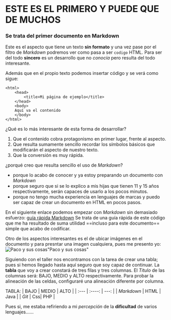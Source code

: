 # ESTE ES EL PRIMERO Y PUEDE QUE DE MUCHOS
### Se trata del primer documento en Markdown

Este es el aspecto que tiene un texto **sin formato** y una vez pase por el filtro de *Markdown* 
podremos ver como pasa a ser `codigo` HTML. 
Para ser del todo **sincero** es un desarrollo que no *conocía* pero resulta del todo interesante.

Además que en el propio texto podemos insertar código y se verá como sigue: 

```
<html>
	<head>
		<title>Mi página de ejemplo</title>
	</head>
	<body>
	Aquí va el contenido
	</body>
</html>
``` 

¿Qué es lo más interesante de esta forma de desarrollar?
1. Que el contenido cobra protagonismo en primer lugar, frente al aspecto.
2. Que resulta sumamente sencillo recordar los símbolos básicos que modificarán el aspecto de nuestro texto.
3. Que la conversión es muy rápida.

¿porqué creo que resulta sencillo el uso de *Markdown*?
- porque lo acabo de conocer y ya estoy preparando un documento con *Markdown*
- porque seguro que si se lo explico a mis hijas que tienen 11 y 15 años respectivamente, serán capaces de usarlo a los pocos minutos.
- porque no tengo mucha experiencia en lenguajes de marcas y puedo ser capaz de crear un documento en HTML en pocos pasos.

En el siguiente enlace podemos empezar con *Markdown* sin demasiado esfuerzo: [guía rápida Markdown](https://www.markdownguide.org/cheat-sheet/)
Se trata de una guía rápida de este código que me ha resultado de suma utilidad ==incluso para este documento== simple que acabo de codificar.

Otro de los aspectos interesantes es el de ubicar imágenes en el documento y para presntar una imagen cualquiera, pues me presento yo:
![Paco y sus cosas](paco.png)"Paco y sus cosas"

Siguiendo con el taller nos encontramos con la tarea de crear una tabla; pues si hemos llegado hasta aquí seguro que soy capaz de continuar. 
La **tabla** que voy a crear constará de tres filas y tres columnas. El *Título* de las columnas será: BAJO, MEDIO y ALTO respectivamente. Para probar la alineación de las celdas, configuraré una alineación diferente por columna.

TABLA:
| BAJO  | MEDIO | ALTO |
| :---      |    :----:   | ---: |
| *Markdown*  | HTML | Java  |
| *Git*  | Css| PHP  |

Pues si, me estaba refiriendo a mi *percepción* de la **dificultad** de varios lenguajes......

